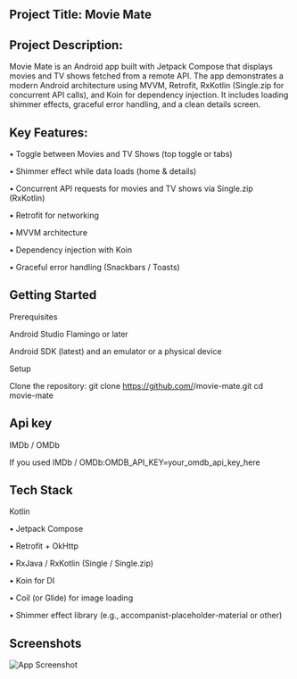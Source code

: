 ## Project Title: Movie Mate


## Project Description:
 Movie Mate is an Android app built with Jetpack Compose that displays movies and TV shows fetched from a remote API. The app demonstrates a modern Android architecture using MVVM, Retrofit, RxKotlin (Single.zip for concurrent API calls), and Koin for dependency injection. It includes loading shimmer effects, graceful error handling, and a clean details screen.
## Key Features:


• Toggle between Movies and TV Shows (top toggle or tabs)

• Shimmer effect while data loads (home &   details)

• Concurrent API requests for movies and TV shows via Single.zip (RxKotlin)

• Retrofit for networking

• MVVM architecture

• Dependency injection with Koin

• Graceful error handling (Snackbars / Toasts)

## Getting Started

Prerequisites

Android Studio Flamingo or later


Android SDK (latest) and an emulator or a physical device

Setup

Clone the repository: git clone https://github.com/<your-username>/movie-mate.git
cd movie-mate

## Api key
IMDb / OMDb

If you used IMDb / OMDb:OMDB_API_KEY=your_omdb_api_key_here

## Tech Stack

Kotlin

• Jetpack Compose

• Retrofit + OkHttp

• RxJava / RxKotlin (Single / Single.zip)

• Koin for DI

• Coil (or Glide) for image loading

• Shimmer effect library (e.g., accompanist-placeholder-material or other)




## Screenshots

![App Screenshot]([file:///C:/Users/ja543/AppData/Local/Packages/5319275A.WhatsAppDesktop_cv1g1gvanyjgm/TempState/362E80D4DF43B03AE6D3F8540CD63626/WhatsApp%20Image%202025-10-10%20at%2012.46.53_ef7d892e.jpg](https://image2url.com/images/1761388213030-79dcac74-e676-4241-b470-bc95baeae142.jpg))


